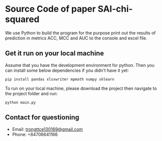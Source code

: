 # Source Code of paper SAI-chi-squared

We use Python to build the program for the purpose print out the results of prediction in metrics ACC, MCC and AUC to the console and excel file.

## Get it run on your local machine
Assume that you have the development environment for python. Then you can install some below dependencies if you didn’t have it yet:
``` 
pip install pandas xlsxwriter mpmath numpy sklearn
```
To run on your local machine, please download the project then navigate to the project folder and run:
```
python main.py
```
## Contact for questioning
- Email:  trongttce130169@gmail.com
- Phone:  +84706641166
